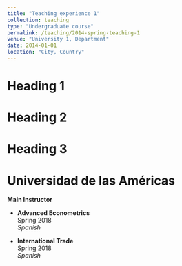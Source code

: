 ```yaml
---
title: "Teaching experience 1"
collection: teaching
type: "Undergraduate course"
permalink: /teaching/2014-spring-teaching-1
venue: "University 1, Department"
date: 2014-01-01
location: "City, Country"
---
```


Heading 1
======

Heading 2
======

Heading 3
======

# Universidad de las Américas
**Main Instructor**

- **Advanced Econometrics**   
  Spring 2018  
  *Spanish*

- **International Trade**  
  Spring 2018  
  *Spanish*
